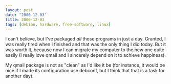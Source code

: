 ```yaml
---
layout: post
date: "2000-12-03"
title: 2000-12-03
tags: [debian, hardware, free-software, linux]
---
```

I can't believe, but I've packaged *all* those programs in just a
day. Granted, I was really tired when I finished and that was the
only thing I did today. But it was worth it, because now I can
migrate my computer to the new one quite easily (I really love
qmail and I sincerely depend on it to achieve happiness).

My qmail package is not as "clean" as I'd like it be (for instance,
it would be nice if I made its configuration use debconf, but I
think that that is a task for another day).


